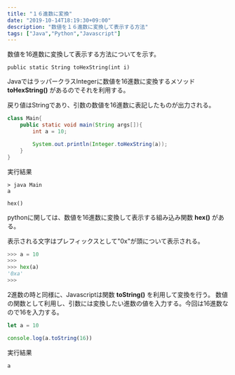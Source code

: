 ```yaml
---
title: "１６進数に変換"
date: "2019-10-14T18:19:30+09:00"
description: "数値を１６進数に変換して表示する方法"
tags: ["Java","Python","Javascript"]
---
```


数値を16進数に変換して表示する方法についてを示す。

<div class="note_content_by_programming_language" id="note_content_Java">

`public static String toHexString(int i)`  

JavaではラッパークラスIntegerに数値を16進数に変換するメソッド **toHexString()** があるのでそれを利用する。  

戻り値はStringであり、引数の数値を16進数に表記したものが出力される。


```java
class Main{
    public static void main(String args[]){
        int a = 10;

        System.out.println(Integer.toHexString(a));
    }
}
```

実行結果

```
> java Main
a
```

</div>
<div class="note_content_by_programming_language" id="note_content_Python">

`hex()`

pythonに関しては、数値を16進数に変換して表示する組み込み関数 **hex()** がある。  

表示される文字はプレフィックスとして"0x"が頭について表示される。

```python
>>> a = 10
>>> 
>>> hex(a)
'0xa'
>>> 
```

</div>
<div class="note_content_by_programming_language" id="note_content_Javascript">

2進数の時と同様に、Javascriptは関数 **toString()** を利用して変換を行う。
数値の関数として利用し、引数には変換したい進数の値を入力する。今回は16進数なので16を入力する。

```javascript
let a = 10

console.log(a.toString(16))
```

実行結果

```
a
```

</div>

